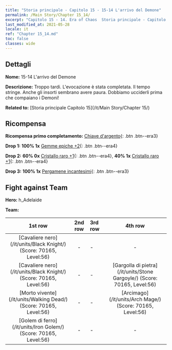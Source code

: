 ```yaml
---
title: "Storia principale - Capitolo 15 - 15-14 L'arrivo del Demone"
permalink: /Main Story/Chapter 15_14/
excerpt: "Capitolo 15 - 14. Era of Chaos  Storia principale - Capitolo 15_14. 15-14 L'arrivo del Demone"
last_modified_at: 2021-05-28
locale: it
ref: "Chapter 15_14.md"
toc: false
classes: wide
---
```


## Dettagli

 **Nome:** 15-14 L'arrivo del Demone

 **Descrizione:** Troppo tardi. L'evocazione è stata completata. Il tempo stringe. Anche gli insorti sembrano avere paura. Dobbiamo ucciderli prima che compaiano i Demoni!

 **Related to:** [Storia principale Capitolo 15](/it/Main Story/Chapter 15/)

## Ricompensa

 **Ricompensa primo completamento:** [Chiave d'argento](/ItemsIT/con_693/){: .btn .btn--era3}

 **Drop 1:** **100% 1x** [Gemme epiche +2](/ItemsIT/mat_51/){: .btn .btn--era4}

 **Drop 2:** **60% 0x** [Cristallo raro +1](/ItemsIT/mat_45/){: .btn .btn--era4}, **40% 1x** [Cristallo raro +1](/ItemsIT/mat_45/){: .btn .btn--era4}

 **Drop 3:** **100% 1x** [Pergamene incantesimi](/ItemsIT/con_694/){: .btn .btn--era3}


## Fight against Team
 **Hero:** h_Adelaide

 **Team:**


  | 1st row | 2nd row | 3rd row | 4th row |
  |:----:|:----:|:----|:----:|
  | [Cavaliere nero](/it/units/Black Knight/) (Score: 70165, Level:56)  | - | - | - |
  | [Cavaliere nero](/it/units/Black Knight/) (Score: 70165, Level:56)  | - | - | [Gargolla di pietra](/it/units/Stone Gargoyle/) (Score: 70165, Level:56)  |
  | [Morto vivente](/it/units/Walking Dead/) (Score: 70165, Level:56)  | - | - | [Arcimago](/it/units/Arch Mage/) (Score: 70165, Level:56)  |
  | [Golem di ferro](/it/units/Iron Golem/) (Score: 70165, Level:56)  | - | - | - |



